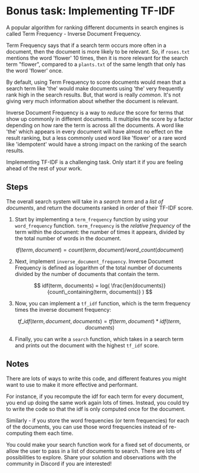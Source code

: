 # Bonus task: Implementing TF-IDF

A popular algorithm for ranking different documents in search engines is called
Term Frequency - Inverse Document Frequency.

Term Frequency says that if a search term occurs more often in a document, then
the document is more likely to be relevant. So, if `roses.txt` mentions the word
'flower' 10 times, then it is more relevant for the search term "flower", compared to a
`plants.txt` of the same length that only has the word 'flower' once.

By default, using Term Frequency to score documents would mean that a search
term like 'the' would make documents using 'the' very frequently rank
high in the search results. But, that word is really _common_. It's not giving
very much information about whether the document is relevant.

Inverse Document Frequency is a way to _reduce_ the score for terms that show up
commonly in different documents. It multiples the score by a factor depending on
how rare the term is across all the documents. A word like 'the' which appears
in every document will have almost no effect on the result ranking, but a less
commonly used word like 'flower' or a rare word like 'idempotent' would have a
strong impact on the ranking of the search results.

Implementing TF-IDF is a challenging task. Only start it if you are feeling
ahead of the rest of your work.

## Steps

The overall search system will take in a _search term_ and a _list of
documents_, and return the documents ranked in order of their TF-IDF score.

1. Start by implementing a `term_frequency` function by using your `word_frequency`
function. `term_frequency` is the _relative frequency_ of the term within the
document: the number of times it appears, divided by the total number of words
in the document.

$$
tf(term, document) = count(term, document) / word\_count(document)
$$

2. Next, implement `inverse_document_frequency`. Inverse Document Frequency is
defined as logarithm of the total number of documents divided by the number of
documents that contain the term.

$$
idf(term, documents) = log( \frac{len(documents)}{count\_containing(term, documents)} )
$$

3. Now, you can implement a `tf_idf` function, which is the term frequency times the inverse document frequency:

$$
tf\_idf(term, document, documents) = tf(term, document) * idf(term, documents)
$$

4. Finally, you can write a `search` function, which takes in a search term and prints out the document with the highest `tf_idf` score.

## Notes

There are lots of ways to write this code, and different features you might want to use to make it more effective and performant.

For instance, if you recompute the idf for each term for every document, you end up doing the same work again lots of times. Instead, you could try to write the code so that the idf is only computed once for the document.

Similarly - if you store the word frequencies (or term frequencies) for each of the documents, you can use those word frequencies instead of re-computing them each time.

You could make your search function work for a fixed set of documents, or allow the user to pass in a list of documents to search. There are lots of possibilities to explore. Share your solution and observations with the community in Discord if you are interested!